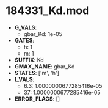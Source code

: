 # 184331_Kd.mod

- **G_VALS**:
  - gbar_Kd: 1e-05
- **GATES**:
  - h: 1
  - m: 1
- **SUFFIX**: Kd
- **GMAX_NAME**: gbar_Kd
- **STATES**: ['m', 'h']
- **I_VALS**:
  - 6.3: 1.0000000677285416e-05
  - 37: 1.0000000677285416e-05
- **ERROR_FLAGS**: []
